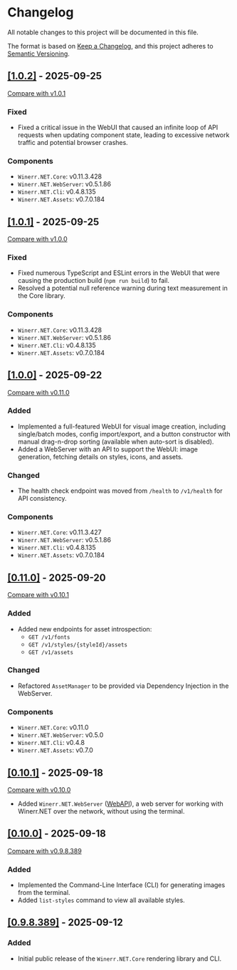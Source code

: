 # Changelog

All notable changes to this project will be documented in this file.

The format is based on [Keep a Changelog](https://keepachangelog.com/en/1.0.0/),
and this project adheres to [Semantic Versioning](https://semver.org/spec/v2.0.0.html).

## [[1.0.2]](https://github.com/DimaYastrebov/Winerr.NET/releases/tag/v1.0.2) - 2025-09-25
[Compare with v1.0.1](https://github.com/DimaYastrebov/Winerr.NET/compare/v1.0.1...v1.0.2)

### Fixed
- Fixed a critical issue in the WebUI that caused an infinite loop of API requests when updating component state, leading to excessive network traffic and potential browser crashes.

### Components
- `Winerr.NET.Core`: v0.11.3.428
- `Winerr.NET.WebServer`: v0.5.1.86
- `Winerr.NET.Cli`: v0.4.8.135
- `Winerr.NET.Assets`: v0.7.0.184

## [[1.0.1]](https://github.com/DimaYastrebov/Winerr.NET/releases/tag/v1.0.1) - 2025-09-25
[Compare with v1.0.0](https://github.com/DimaYastrebov/Winerr.NET/compare/v1.0.0...v1.0.1)

### Fixed
- Fixed numerous TypeScript and ESLint errors in the WebUI that were causing the production build (`npm run build`) to fail.
- Resolved a potential null reference warning during text measurement in the Core library.

### Components
- `Winerr.NET.Core`: v0.11.3.428
- `Winerr.NET.WebServer`: v0.5.1.86
- `Winerr.NET.Cli`: v0.4.8.135
- `Winerr.NET.Assets`: v0.7.0.184

## [[1.0.0]](https://github.com/DimaYastrebov/Winerr.NET/releases/tag/v1.0.0) - 2025-09-22
[Compare with v0.11.0](https://github.com/DimaYastrebov/Winerr.NET/compare/v0.11.0...v1.0.0)

### Added
- Implemented a full-featured WebUI for visual image creation, including single/batch modes, config import/export, and a button constructor with manual drag-n-drop sorting (available when auto-sort is disabled).
- Added a WebServer with an API to support the WebUI: image generation, fetching details on styles, icons, and assets.

### Changed
- The health check endpoint was moved from `/health` to `/v1/health` for API consistency.

### Components
- `Winerr.NET.Core`: v0.11.3.427
- `Winerr.NET.WebServer`: v0.5.1.86
- `Winerr.NET.Cli`: v0.4.8.135
- `Winerr.NET.Assets`: v0.7.0.184

## [[0.11.0]](https://github.com/DimaYastrebov/Winerr.NET/releases/tag/v0.11.0) - 2025-09-20
[Compare with v0.10.1](https://github.com/DimaYastrebov/Winerr.NET/compare/v0.10.1...v0.11.0)

### Added
- Added new endpoints for asset introspection:
    - `GET /v1/fonts`
    - `GET /v1/styles/{styleId}/assets`
    - `GET /v1/assets`

### Changed
- Refactored `AssetManager` to be provided via Dependency Injection in the WebServer.

### Components
- `Winerr.NET.Core`: v0.11.0
- `Winerr.NET.WebServer`: v0.5.0
- `Winerr.NET.Cli`: v0.4.8
- `Winerr.NET.Assets`: v0.7.0

## [[0.10.1]](https://github.com/DimaYastrebov/Winerr.NET/releases/tag/v0.10.1) - 2025-09-18
[Compare with v0.10.0](https://github.com/DimaYastrebov/Winerr.NET/compare/v0.10.0...v0.10.1)

- Added `Winerr.NET.WebServer` ([WebAPI](https://github.com/DimaYastrebov/Winerr.NET/issues/1)), a web server for working with Winerr.NET over the network, without using the terminal.

## [[0.10.0]](https://github.com/DimaYastrebov/Winerr.NET/releases/tag/v0.10.0) - 2025-09-18
[Compare with v0.9.8.389](https://github.com/DimaYastrebov/Winerr.NET/compare/v0.9.8.389...v0.10.0)

### Added
- Implemented the Command-Line Interface (CLI) for generating images from the terminal.
- Added `list-styles` command to view all available styles.

## [[0.9.8.389]](https://github.com/DimaYastrebov/Winerr.NET/releases/tag/0.9.8.389) - 2025-09-12

### Added
- Initial public release of the `Winerr.NET.Core` rendering library and CLI.
